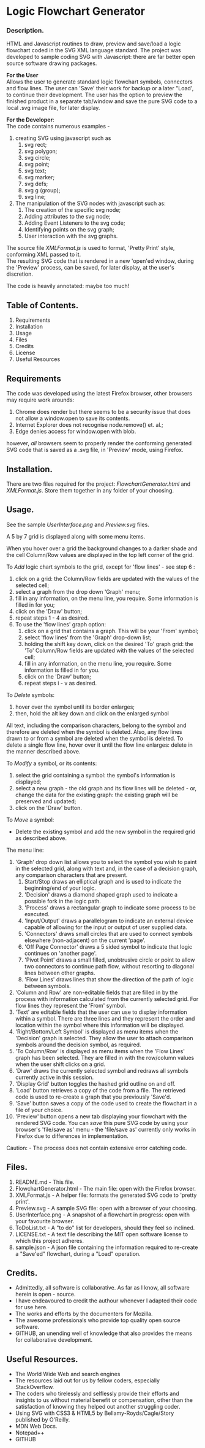 # Logic Flowchart Generator

### Description.
HTML and Javascript routines to draw, preview and save/load a logic flowchart coded in the SVG XML language standard.  The project was developed to sample coding SVG with Javascript: there are far better open source software drawing packages.
	
**For the User**  
Allows the user to generate standard logic flowchart symbols, connectors and flow lines. The user can 'Save' their work for backup or a later "Load', to continue their development. The user has the option to preview the finished product in a separate tab/window and save the pure SVG code to a local .svg image file, for later display.  

**For the Developer**:  
The code contains numerous examples -  

1. creating SVG using javascript such as
	1. svg rect;
	2. svg polygon;
	3. svg circle;
	4. svg point;
	5. svg text;
	6. svg marker;
	7. svg defs;
	8. svg g (group);
	9. svg line;
2. The manipulation of the SVG nodes with javascript such as:  
	1. The creation of the specific svg node;
	2. Adding attributes to the svg node;
	3. Adding Event Listeners to the svg code;
	4. Identifying points on the svg graph;
	5. User interaction with the svg graphs.  

The source file *XMLFormat.js* is used to format, 'Pretty Print' style, conforming XML passed to it.  
The resulting SVG code that is rendered in a new 'open'ed window, during the 'Preview' process, can be saved, for later display, at the user's discretion.  

The code is heavily annotated: maybe too much!
		
## Table of Contents.  

1. Requirements
2. Installation
3. Usage
4. Files
5. Credits
6. License
7. Useful Resources

## Requirements  

The code was developed using the latest Firefox browser, other browsers may require work arounds:  
  
1. Chrome does render but there seems to be a security issue that does not allow a window.open to save its contents.
2. Internet Explorer does not recognise node.remove() et. al.;
3. Edge denies access for window.open with blob.  

however, *all* browsers seem to properly render the conforming generated SVG code that is saved as a .svg file, in 'Preview' mode, using Firefox.

## Installation.
There are two files required for the project: *FlowchartGenerator.html* and *XMLFormat.js*.
	Store them together in any folder of your choosing.
	
## Usage.  
See the sample *UserInterface.png* and *Preview.svg* files.  

A 5 by 7 grid is displayed along with some menu items.  

When you hover over a grid the background changes to a darker shade and the cell Column/Row values are displayed in the top left corner of the grid.  

To *Add* logic chart symbols to the grid, except for 'flow lines' - see step 6 : 
 
1. click on a grid: the Column/Row fields are updated with the values of the selected cell;
2. select a graph from the drop down 'Graph' menu;
3. fill in any information, on the menu line, you require. Some information is filled in for you;
4. click on the 'Draw' button;
5. repeat steps 1 - 4 as desired.
6. To use the 'flow lines' graph option:
	1. click on a grid that contains a graph. This will be your 'From' symbol;
	2. select 'flow lines' from the 'Graph' drop-down list;
	3. holding the shift key down, click on the desired 'To' graph grid: the 'To' Column/Row fields are updated with the values of the selected cell;
	4. fill in any information, on the menu line, you require. Some information is filled in for you.
	5. click on the 'Draw' button;
	6. repeat steps i - v as desired.  

To *Delete* symbols:  

1. hover over the symbol until its border enlarges;
2. then, hold the alt key down and click on the enlarged symbol  

All text, including the comparison characters, belong to the symbol and therefore are deleted when the symbol is deleted. Also, any flow lines drawn to or from a symbol are deleted when the symbol is deleted. To delete a single flow line, hover over it until the flow line enlarges: delete in the manner described above.  

To *Modify* a symbol, or its contents:  

1. select the grid containing a symbol: the symbol's information is displayed;
2. select a new graph - the old graph and its flow lines will be deleted - or, change the data for the existing graph: the existing graph will be preserved and updated;
3. click on the 'Draw' button.  

To *Move* a symbol:  

- Delete the existing symbol and add the new symbol in the required grid as described above.  
	
The menu line:  

1. 'Graph' drop down list allows you to select the symbol you wish to paint in the selected grid, along with text and, in the case of a decision graph, any comparison characters that are present.
	1. Start/Stop draws an elliptical graph and is used to indicate the beginning/end of your logic.
	2. 'Decision' draws a diamond shaped graph used to indicate a possible fork in the logic path.
	3. 'Process' draws a rectangular graph to indicate some process to be executed.
	4. 'Input/Output' draws a parallelogram to indicate an external device capable of allowing for the input or output of user supplied data.
	5. 'Connectors' draws small circles that are used to connect symbols elsewhere (non-adjacent) on the current 'page'.
	6. 'Off Page Connector' draws a 5 sided symbol to indicate that logic continues on 'another page'.
	7. 'Pivot Point' draws a small filled, unobtrusive circle or point to allow two connectors to continue path flow, without resorting to diagonal lines between other graphs.
	8. 'Flow Lines' draws lines that show the direction of the path of logic between symbols.
2. 'Column and Row' are non-editable fields that are filled in by the process with information calculated from the currently selected grid. For flow lines they represent the 'From' symbol.
3. 'Text' are editable fields that the user can use to display information within a symbol. There are three lines and they represent the order and location within the symbol where this information will be displayed.
4. 'Right/Bottom/Left Symbol' is displayed as menu items when the 'Decision' graph is selected. They allow the user to attach comparison symbols around the decision symbol, as required.
5. 'To Column/Row' is displayed as menu items when the 'Flow Lines' graph has been selected. They are filled in with the row/column values when the user shift clicks on a grid.
6. 'Draw' draws the currently selected symbol and redraws all symbols currently active in this session.
7. 'Display Grid' button toggles the hashed grid outline on and off.
8. 'Load' button retrieves a copy of the code from a file. The retrieved code is used to re-create a graph that you previously 'Save'd.
9. 'Save' button saves a copy of the code used to create the flowchart in a file of your choice.
10. 'Preview' button opens a new tab displaying your flowchart with the rendered SVG code. You can *save* this pure SVG code by using your browser's 'file/save as' menu - the 'file/save as' currently only works in Firefox due to differences in implementation.  

Caution:  - The process does not contain extensive error catching code.

## Files.  
1. README.md	- This file.
2. FlowchartGenerator.html - The main file: open with the Firefox browser.
3. XMLFormat.js - A helper file: formats the generated SVG code to 'pretty print'.
4. Preview.svg - A sample SVG file: open with a browser of your choosing.
5. UserInterface.png - A snapshot of a flowchart in progress: open with your favourite browser.
6. ToDoList.txt - A "to do" list for developers, should they feel so inclined.
7. LICENSE.txt - A text file describing the MIT open software license to which this project adheres.  
8. sample.json - A json file containing the information required to re-create a "Save'ed" flowchart, during a "Load" operation.  

## Credits.
- Admittedly, all software is collaborative. As far as I know, all software herein is open - source. 
- I have endeavoured to credit the authour whenever I adapted their code for use here.
- The works and efforts by the documenters for Mozilla.
- The awesome professionals who provide top quality open source software.
- GITHUB, an unending well of knowledge that also provides the means for collaborative development.
	
## Useful Resources.
- The World Wide Web and search engines
- The resources laid out for us by fellow coders, especially StackOverflow.
- The coders who tirelessly and selflessly provide their efforts and insights to us without material benefit or compensation, other than the satisfaction of knowing they helped out another struggling coder.
- Using SVG with CSS3 & HTML5 by Bellamy-Royds/Cagle/Story published by O'Reilly.
- MDN Web Docs.
- Notepad++
- GITHUB